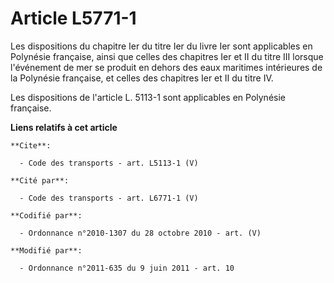 # Article L5771-1

Les dispositions du chapitre Ier du titre Ier du livre Ier sont applicables en Polynésie française, ainsi que celles des
chapitres Ier et II du titre III lorsque l'événement de mer se produit en dehors des eaux maritimes intérieures de la
Polynésie française, et celles des chapitres Ier et II du titre IV. 

Les dispositions de l'article L. 5113-1 sont applicables en Polynésie française.

**Liens relatifs à cet article**

	**Cite**:

	  - Code des transports - art. L5113-1 (V)

	**Cité par**:

	  - Code des transports - art. L6771-1 (V)

	**Codifié par**:

	  - Ordonnance n°2010-1307 du 28 octobre 2010 - art. (V)

	**Modifié par**:

	  - Ordonnance n°2011-635 du 9 juin 2011 - art. 10
